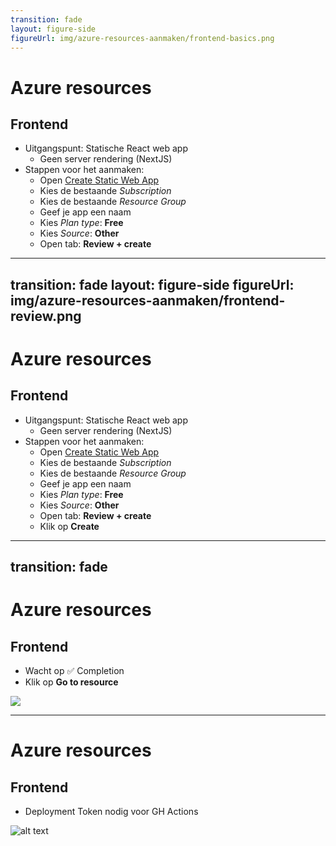 ```yaml
---
transition: fade
layout: figure-side
figureUrl: img/azure-resources-aanmaken/frontend-basics.png
---
```


# Azure resources

## Frontend

- Uitgangspunt: Statische React web app
  - Geen server rendering (NextJS)
- Stappen voor het aanmaken:
  - Open [Create Static Web App](https://portal.azure.com/#create/Microsoft.StaticApp)
  - Kies de bestaande *Subscription*
  - Kies de bestaande *Resource Group*
  - Geef je app een naam
  - Kies *Plan type*: **Free**
  - Kies *Source*: **Other**
  - Open tab: **Review + create**

---
transition: fade
layout: figure-side
figureUrl: img/azure-resources-aanmaken/frontend-review.png
---

# Azure resources

## Frontend

- Uitgangspunt: Statische React web app
  - Geen server rendering (NextJS)
- Stappen voor het aanmaken:
  - Open [Create Static Web App](https://portal.azure.com/#create/Microsoft.StaticApp)
  - Kies de bestaande *Subscription*
  - Kies de bestaande *Resource Group*
  - Geef je app een naam
  - Kies *Plan type*: **Free**
  - Kies *Source*: **Other**
  - Open tab: **Review + create**
  - Klik op **Create**

---
transition: fade
---

# Azure resources

## Frontend

- Wacht op ✅ Completion
- Klik op **Go to resource**

![](/img/azure-resources-aanmaken/frontend-complete.png)

---

# Azure resources

## Frontend

- Deployment Token nodig voor GH Actions

![alt text](/img/azure-resources-aanmaken/frontend-deployment-token.png)
